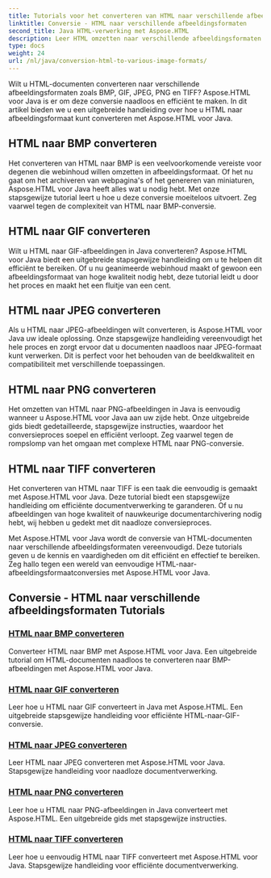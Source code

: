 ```yaml
---
title: Tutorials voor het converteren van HTML naar verschillende afbeeldingsformaten
linktitle: Conversie - HTML naar verschillende afbeeldingsformaten
second_title: Java HTML-verwerking met Aspose.HTML
description: Leer HTML omzetten naar verschillende afbeeldingsformaten zoals BMP, GIF, JPEG, PNG en TIFF met Aspose.HTML voor Java. Deze uitgebreide tutorial behandelt efficiënte documentverwerking.
type: docs
weight: 24
url: /nl/java/conversion-html-to-various-image-formats/
---
```


Wilt u HTML-documenten converteren naar verschillende afbeeldingsformaten zoals BMP, GIF, JPEG, PNG en TIFF? Aspose.HTML voor Java is er om deze conversie naadloos en efficiënt te maken. In dit artikel bieden we u een uitgebreide handleiding over hoe u HTML naar afbeeldingsformaat kunt converteren met Aspose.HTML voor Java. 

## HTML naar BMP converteren

Het converteren van HTML naar BMP is een veelvoorkomende vereiste voor degenen die webinhoud willen omzetten in afbeeldingsformaat. Of het nu gaat om het archiveren van webpagina's of het genereren van miniaturen, Aspose.HTML voor Java heeft alles wat u nodig hebt. Met onze stapsgewijze tutorial leert u hoe u deze conversie moeiteloos uitvoert. Zeg vaarwel tegen de complexiteit van HTML naar BMP-conversie.

## HTML naar GIF converteren

Wilt u HTML naar GIF-afbeeldingen in Java converteren? Aspose.HTML voor Java biedt een uitgebreide stapsgewijze handleiding om u te helpen dit efficiënt te bereiken. Of u nu geanimeerde webinhoud maakt of gewoon een afbeeldingsformaat van hoge kwaliteit nodig hebt, deze tutorial leidt u door het proces en maakt het een fluitje van een cent.

## HTML naar JPEG converteren

Als u HTML naar JPEG-afbeeldingen wilt converteren, is Aspose.HTML voor Java uw ideale oplossing. Onze stapsgewijze handleiding vereenvoudigt het hele proces en zorgt ervoor dat u documenten naadloos naar JPEG-formaat kunt verwerken. Dit is perfect voor het behouden van de beeldkwaliteit en compatibiliteit met verschillende toepassingen.

## HTML naar PNG converteren

Het omzetten van HTML naar PNG-afbeeldingen in Java is eenvoudig wanneer u Aspose.HTML voor Java aan uw zijde hebt. Onze uitgebreide gids biedt gedetailleerde, stapsgewijze instructies, waardoor het conversieproces soepel en efficiënt verloopt. Zeg vaarwel tegen de rompslomp van het omgaan met complexe HTML naar PNG-conversie.

## HTML naar TIFF converteren

Het converteren van HTML naar TIFF is een taak die eenvoudig is gemaakt met Aspose.HTML voor Java. Deze tutorial biedt een stapsgewijze handleiding om efficiënte documentverwerking te garanderen. Of u nu afbeeldingen van hoge kwaliteit of nauwkeurige documentarchivering nodig hebt, wij hebben u gedekt met dit naadloze conversieproces.

Met Aspose.HTML voor Java wordt de conversie van HTML-documenten naar verschillende afbeeldingsformaten vereenvoudigd. Deze tutorials geven u de kennis en vaardigheden om dit efficiënt en effectief te bereiken. Zeg hallo tegen een wereld van eenvoudige HTML-naar-afbeeldingsformaatconversies met Aspose.HTML voor Java.

## Conversie - HTML naar verschillende afbeeldingsformaten Tutorials
### [HTML naar BMP converteren](./convert-html-to-bmp/)
Converteer HTML naar BMP met Aspose.HTML voor Java. Een uitgebreide tutorial om HTML-documenten naadloos te converteren naar BMP-afbeeldingen met Aspose.HTML voor Java.
### [HTML naar GIF converteren](./convert-html-to-gif/)
Leer hoe u HTML naar GIF converteert in Java met Aspose.HTML. Een uitgebreide stapsgewijze handleiding voor efficiënte HTML-naar-GIF-conversie.
### [HTML naar JPEG converteren](./convert-html-to-jpeg/)
Leer HTML naar JPEG converteren met Aspose.HTML voor Java. Stapsgewijze handleiding voor naadloze documentverwerking.
### [HTML naar PNG converteren](./convert-html-to-png/)
Leer hoe u HTML naar PNG-afbeeldingen in Java converteert met Aspose.HTML. Een uitgebreide gids met stapsgewijze instructies.
### [HTML naar TIFF converteren](./convert-html-to-tiff/)
Leer hoe u eenvoudig HTML naar TIFF converteert met Aspose.HTML voor Java. Stapsgewijze handleiding voor efficiënte documentverwerking.